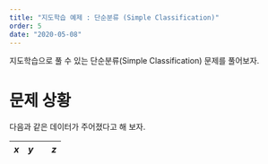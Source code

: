 ```yaml
---
title: "지도학습 예제 : 단순분류 (Simple Classification)"
order: 5
date: "2020-05-08"
---
```


지도학습으로 풀 수 있는 단순분류(Simple Classification) 문제를 풀어보자.

# 문제 상황

다음과 같은 데이터가 주어졌다고 해 보자.

|$x$|$y$||$z$|
|:-:|:-:|:-:|:-:|
